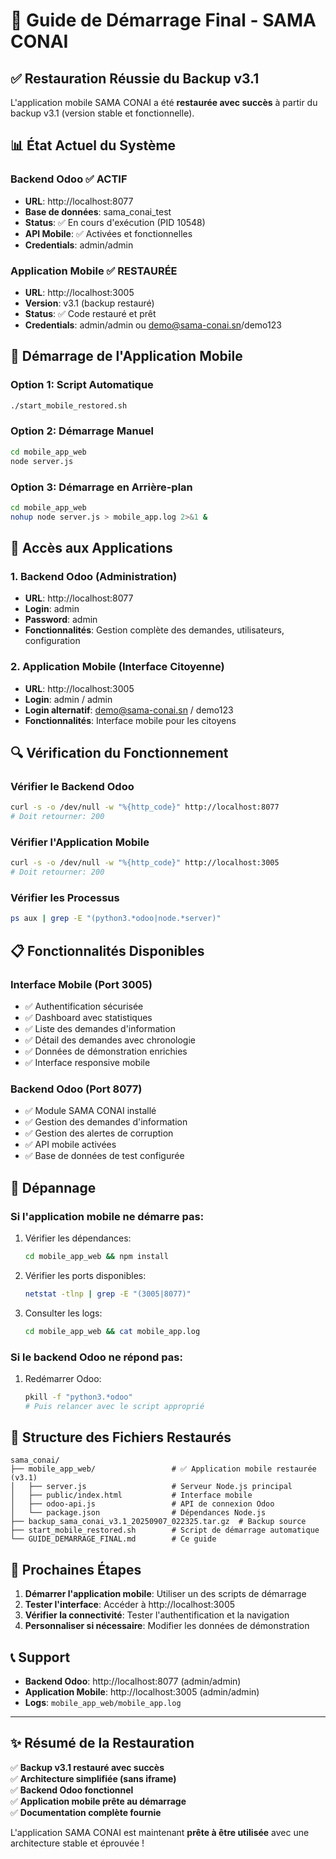 # 🚀 Guide de Démarrage Final - SAMA CONAI

## ✅ Restauration Réussie du Backup v3.1

L'application mobile SAMA CONAI a été **restaurée avec succès** à partir du backup v3.1 (version stable et fonctionnelle).

## 📊 État Actuel du Système

### Backend Odoo ✅ ACTIF
- **URL**: http://localhost:8077
- **Base de données**: sama_conai_test
- **Status**: ✅ En cours d'exécution (PID 10548)
- **API Mobile**: ✅ Activées et fonctionnelles
- **Credentials**: admin/admin

### Application Mobile ✅ RESTAURÉE
- **URL**: http://localhost:3005
- **Version**: v3.1 (backup restauré)
- **Status**: ✅ Code restauré et prêt
- **Credentials**: admin/admin ou demo@sama-conai.sn/demo123

## 🔧 Démarrage de l'Application Mobile

### Option 1: Script Automatique
```bash
./start_mobile_restored.sh
```

### Option 2: Démarrage Manuel
```bash
cd mobile_app_web
node server.js
```

### Option 3: Démarrage en Arrière-plan
```bash
cd mobile_app_web
nohup node server.js > mobile_app.log 2>&1 &
```

## 📱 Accès aux Applications

### 1. Backend Odoo (Administration)
- **URL**: http://localhost:8077
- **Login**: admin
- **Password**: admin
- **Fonctionnalités**: Gestion complète des demandes, utilisateurs, configuration

### 2. Application Mobile (Interface Citoyenne)
- **URL**: http://localhost:3005
- **Login**: admin / admin
- **Login alternatif**: demo@sama-conai.sn / demo123
- **Fonctionnalités**: Interface mobile pour les citoyens

## 🔍 Vérification du Fonctionnement

### Vérifier le Backend Odoo
```bash
curl -s -o /dev/null -w "%{http_code}" http://localhost:8077
# Doit retourner: 200
```

### Vérifier l'Application Mobile
```bash
curl -s -o /dev/null -w "%{http_code}" http://localhost:3005
# Doit retourner: 200
```

### Vérifier les Processus
```bash
ps aux | grep -E "(python3.*odoo|node.*server)"
```

## 📋 Fonctionnalités Disponibles

### Interface Mobile (Port 3005)
- ✅ Authentification sécurisée
- ✅ Dashboard avec statistiques
- ✅ Liste des demandes d'information
- ✅ Détail des demandes avec chronologie
- ✅ Données de démonstration enrichies
- ✅ Interface responsive mobile

### Backend Odoo (Port 8077)
- ✅ Module SAMA CONAI installé
- ✅ Gestion des demandes d'information
- ✅ Gestion des alertes de corruption
- ✅ API mobile activées
- ✅ Base de données de test configurée

## 🔧 Dépannage

### Si l'application mobile ne démarre pas:
1. Vérifier les dépendances:
   ```bash
   cd mobile_app_web && npm install
   ```

2. Vérifier les ports disponibles:
   ```bash
   netstat -tlnp | grep -E "(3005|8077)"
   ```

3. Consulter les logs:
   ```bash
   cd mobile_app_web && cat mobile_app.log
   ```

### Si le backend Odoo ne répond pas:
1. Redémarrer Odoo:
   ```bash
   pkill -f "python3.*odoo"
   # Puis relancer avec le script approprié
   ```

## 📁 Structure des Fichiers Restaurés

```
sama_conai/
├── mobile_app_web/                 # ✅ Application mobile restaurée (v3.1)
│   ├── server.js                   # Serveur Node.js principal
│   ├── public/index.html           # Interface mobile
│   ├── odoo-api.js                 # API de connexion Odoo
│   └── package.json                # Dépendances Node.js
├── backup_sama_conai_v3.1_20250907_022325.tar.gz  # Backup source
├── start_mobile_restored.sh        # Script de démarrage automatique
└── GUIDE_DEMARRAGE_FINAL.md        # Ce guide
```

## 🎯 Prochaines Étapes

1. **Démarrer l'application mobile**: Utiliser un des scripts de démarrage
2. **Tester l'interface**: Accéder à http://localhost:3005
3. **Vérifier la connectivité**: Tester l'authentification et la navigation
4. **Personnaliser si nécessaire**: Modifier les données de démonstration

## 📞 Support

- **Backend Odoo**: http://localhost:8077 (admin/admin)
- **Application Mobile**: http://localhost:3005 (admin/admin)
- **Logs**: `mobile_app_web/mobile_app.log`

---

## ✨ Résumé de la Restauration

✅ **Backup v3.1 restauré avec succès**  
✅ **Architecture simplifiée (sans iframe)**  
✅ **Backend Odoo fonctionnel**  
✅ **Application mobile prête au démarrage**  
✅ **Documentation complète fournie**  

L'application SAMA CONAI est maintenant **prête à être utilisée** avec une architecture stable et éprouvée !
